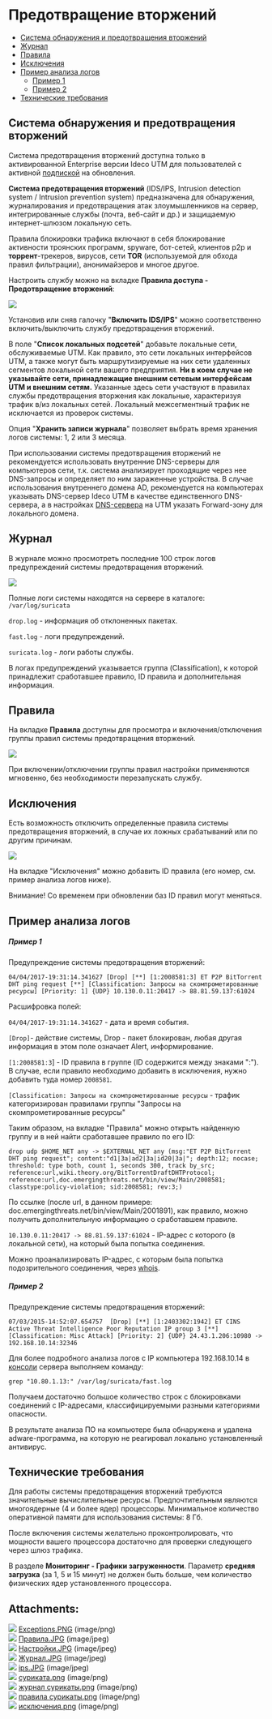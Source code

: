 # Предотвращение вторжений

<div class="toc-macro rbtoc1627992579380">

  - [Система обнаружения и предотвращения
    вторжений](#id-Предотвращениевторжений-Системаобнаруженияипредотвращениявторжений)
  - [Журнал](#id-Предотвращениевторжений-Журнал)
  - [Правила](#id-Предотвращениевторжений-Правила)
  - [Исключения](#id-Предотвращениевторжений-Исключения)
  - [Пример анализа
    логов](#id-Предотвращениевторжений-Примеранализалогов)
      - [Пример 1](#id-Предотвращениевторжений-Пример1)
      - [Пример 2](#id-Предотвращениевторжений-Пример2)
  - [Технические
    требования](#id-Предотвращениевторжений-Техническиетребования)

</div>

## Система обнаружения и предотвращения вторжений

<div>

<div>

Система предотвращения вторжений доступна только в активированной
Enterprise версии Ideco UTM для пользователей с активной
[подпиской](https://ideco.ru/buy/ics#subscribe) на обновления.

</div>

</div>

**Система предотвращения вторжений** (IDS/IPS, Intrusion detection
system / Intrusion prevention system) предназначена для обнаружения,
журналирования и предотвращения атак злоумышленников на сервер,
интегрированные службы (почта, веб-сайт и др.) и защищаемую
интернет-шлюзом локальную сеть.

Правила блокировки трафика включают в себя блокирование активности
троянских программ, spyware, бот-сетей, клиентов p2p и
**торрент**-трекеров, вирусов, сети **TOR** (используемой для
обхода правил фильтрации), анонимайзеров и многое другое.

Настроить службу можно на вкладке **Правила доступа - Предотвращение
вторжений**:

![](attachments/4325506/12025878.png)

Установив или сняв галочку "**Включить IDS/IPS**" можно соответственно
включить/выключить службу предотвращения вторжений.

В поле "**Список локальных подсетей**" добавьте локальные сети,
обслуживаемые UTM. Как правило, это сети локальных интерфейсов
UTM, а также могут быть маршрутизируемые на них сети удаленных сегментов
локальной сети вашего предприятия. **Ни в коем случае не указывайте
сети, принадлежащие внешним сетевым интерфейсам UTM и внешним
сетям.** Указанные здесь сети участвуют в правилах службы
предотвращения вторжения как локальные, характеризуя трафик
в/из локальных сетей. Локальный межсегментный трафик не исключается из
проверок системы.

Опция "**Хранить записи журнала**" позволяет выбрать время хранения
логов системы: 1, 2 или 3 месяца.

При использовании системы предотвращения вторжений не рекомендуется
использовать внутренние DNS-серверы для компьютеров сети, т.к.
система анализирует проходящие через нее DNS-запросы и определяет
по ним зараженные устройства. В случае использования внутреннего
домена AD, рекомендуется на компьютерах указывать DNS-сервер Ideco
UTM в качестве единственного DNS-сервера, а в настройках
[DNS-сервера](DNS) на UTM указать Forward-зону для локального
домена.

## Журнал

В журнале можно просмотреть последние 100 строк логов предупреждений
системы предотвращения вторжений.

![](attachments/4325506/12025880.png)

Полные логи системы находятся на сервере в каталоге: `/var/log/suricata`

`drop.log` - информация об отклоненных пакетах.

`fast.log` - логи предупреждений.

`suricata.log` - логи работы службы.

В логах предупреждений указывается группа (Classification), к которой
принадлежит сработавшее правило, ID правила и дополнительная
информация.

## Правила

На вкладке **Правила** доступны для просмотра и включения/отключения
группы правил системы предотвращения вторжений.

![](attachments/4325506/12025882.png)

При включении/отключении группы правил настройки применяются мгновенно,
без необходимости перезапускать службу.

## Исключения

Есть возможность отключить определенные правила системы предотвращения
вторжений, в случае их ложных срабатываний или по другим причинам.

![](attachments/4325506/12025884.png)

На вкладке "Исключения" можно добавить ID правила (его номер, см. пример
анализа логов ниже).

Внимание\! Со временем при обновлении баз ID правил могут меняться.

## Пример анализа логов

##### Пример 1

Предупреждение системы предотвращения вторжений:

`04/04/2017-19:31:14.341627 [Drop] [**] [1:2008581:3] ET P2P BitTorrent
DHT ping request [**] [Classification: Запросы на скомпрометированные
ресурсы] [Priority: 1] {UDP} 10.130.0.11:20417 -> 88.81.59.137:61024`

Расшифровка полей:

`04/04/2017-19:31:14.341627` - дата и время события.

`[Drop]`- действие системы, Drop - пакет блокирован, любая другая
информация в этом поле означает Alert, информирование.

`[1:2008581:3`\] - ID правила в группе (ID содержится между знаками
":"). В случае, если правило необходимо добавить в исключения, нужно
добавить туда номер `2008581`.

`[Classification: Запросы на скомпрометированные ресурсы` - трафик
категоризирован правилами группы "Запросы на скомпрометированные
ресурсы"

Таким образом, на вкладке "Правила" можно открыть найденную группу и в
ней найти сработавшее правило по его ID:

    drop udp $HOME_NET any -> $EXTERNAL_NET any (msg:"ET P2P BitTorrent DHT ping request"; content:"d1|3a|ad2|3a|id20|3a|"; depth:12; nocase; threshold: type both, count 1, seconds 300, track by_src;
    reference:url,wiki.theory.org/BitTorrentDraftDHTProtocol; reference:url,doc.emergingthreats.net/bin/view/Main/2008581; classtype:policy-violation; sid:2008581; rev:3;)

По ссылке (после url, в данном примере:
doc.emergingthreats.net/bin/view/Main/2001891), как правило, можно
получить дополнительную информацию о сработавшем правиле.

`10.130.0.11:20417 -> 88.81.59.137:61024` - IP-адрес с которого (в
локальной сети), на который была попытка соединения.

Можно проанализировать IP-адрес, с которым была попытка подозрительного
соединения, через [whois](https://www.nic.ru/whois/).

##### Пример 2

Предупреждение системы предотвращения вторжений:

`07/03/2015-14:52:07.654757  [Drop] [**] [1:2403302:1942] ET CINS Active
Threat Intelligence Poor Reputation IP group 3 [**] [Classification:
Misc Attack] [Priority: 2] {UDP} 24.43.1.206:10980
-> 192.168.10.14:32346`

Для более подробного анализа логов с IP компьютера 192.168.10.14 в
[консоли](Удаленный_доступ_для_управления_сервером) сервера
выполняем команду:

`grep "10.80.1.13:" /var/log/suricata/fast.log`

Получаем достаточно большое количество строк с блокировками соединений с
IP-адресами, классифицируемыми разными категориями опасности.

В результате анализа ПО на компьютере была обнаружена и удалена
adware-программа, на которую не реагировал локально установленный
антивирус.

## Технические требования

Для работы системы предотвращения вторжений требуются значительные
вычислительные ресурсы. Предпочтительным являются многоядерные (4
и более ядер) процессоры. Минимальное количество оперативной памяти для
использования системы: 8 Гб.

После включения системы желательно проконтролировать, что мощности
вашего процессора достаточно для проверки следующего через шлюз
трафика.

В разделе **Мониторинг - Графики загруженности**. Параметр **средняя
загрузка** (за 1, 5 и 15 минут) не должен быть больше, чем
количество физических ядер установленного процессора.

<div class="pageSectionHeader">

## Attachments:

</div>

<div class="greybox" data-align="left">

![](images/icons/bullet_blue.gif)
[Exceptions.PNG](attachments/4325506/4982722.png) (image/png)  
![](images/icons/bullet_blue.gif)
[Правила.JPG](attachments/4325506/4983005.jpg) (image/jpeg)  
![](images/icons/bullet_blue.gif)
[Настройки.JPG](attachments/4325506/4983006.jpg) (image/jpeg)  
![](images/icons/bullet_blue.gif)
[Журнал.JPG](attachments/4325506/4983009.jpg) (image/jpeg)  
![](images/icons/bullet_blue.gif)
[ips.JPG](attachments/4325506/6587102.jpg) (image/jpeg)  
![](images/icons/bullet_blue.gif)
[суриката.png](attachments/4325506/12025878.png) (image/png)  
![](images/icons/bullet_blue.gif) [журнал
сурикаты.png](attachments/4325506/12025880.png) (image/png)  
![](images/icons/bullet_blue.gif) [правила
сурикаты.png](attachments/4325506/12025882.png) (image/png)  
![](images/icons/bullet_blue.gif)
[исключения.png](attachments/4325506/12025884.png)
(image/png)  

</div>
